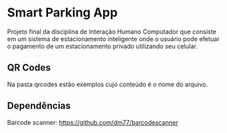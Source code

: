 # Smart Parking App

Projeto final da disciplina de Interação Humano Computador que consiste em um sistema de estacionamento inteligente onde o usuário pode efetuar o pagamento de um estacionamento privado utilizando seu celular.

## QR Codes

Na pasta qrcodes estão exemplos cujo conteúdo é o nome do arquivo.

## Dependências

Barcode scanner: https://github.com/dm77/barcodescanner
